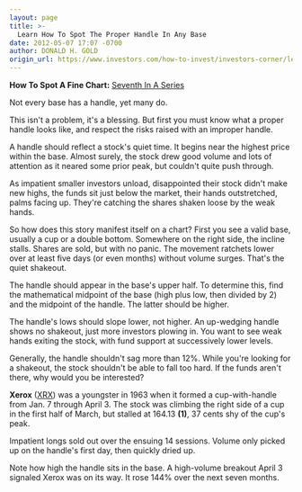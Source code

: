 ```yaml
---
layout: page
title: >-
  Learn How To Spot The Proper Handle In Any Base
date: 2012-05-07 17:07 -0700
author: DONALD H. GOLD
origin_url: https://www.investors.com/how-to-invest/investors-corner/learn-to-spot-a-proper-handle/
---
```


**How To Spot A Fine Chart:** [Seventh In A Series](http://news.investors.com/specialreport/609681/201204301707/how-to-spot-a-fine-chart.aspx)

Not every base has a handle, yet many do.

This isn't a problem, it's a blessing. But first you must know what a proper handle looks like, and respect the risks raised with an improper handle.

A handle should reflect a stock's quiet time. It begins near the highest price within the base. Almost surely, the stock drew good volume and lots of attention as it neared some prior peak, but couldn't quite push through.

As impatient smaller investors unload, disappointed their stock didn't make new highs, the funds sit just below the market, their hands outstretched, palms facing up. They're catching the shares shaken loose by the weak hands.

So how does this story manifest itself on a chart? First you see a valid base, usually a cup or a double bottom. Somewhere on the right side, the incline stalls. Shares are sold, but with no panic. The movement ratchets lower over at least five days (or even months) without volume surges. That's the quiet shakeout.

The handle should appear in the base's upper half. To determine this, find the mathematical midpoint of the base (high plus low, then divided by 2) and the midpoint of the handle. The latter should be higher.

The handle's lows should slope lower, not higher. An up-wedging handle shows no shakeout, just more investors plowing in. You want to see weak hands exiting the stock, with fund support at successively lower levels.

Generally, the handle shouldn't sag more than 12%. While you're looking for a shakeout, the stock shouldn't be able to fall too hard. If the funds aren't there, why would you be interested?

**Xerox** ([XRX](https://research.investors.com/quote.aspx?symbol=XRX)) was a youngster in 1963 when it formed a cup-with-handle from Jan. 7 through April 3. The stock was climbing the right side of a cup in the first half of March, but stalled at 164.13 **(1)**, 37 cents shy of the cup's peak.

Impatient longs sold out over the ensuing 14 sessions. Volume only picked up on the handle's first day, then quickly dried up.

Note how high the handle sits in the base. A high-volume breakout April 3 signaled Xerox was on its way. It rose 144% over the next seven months.
